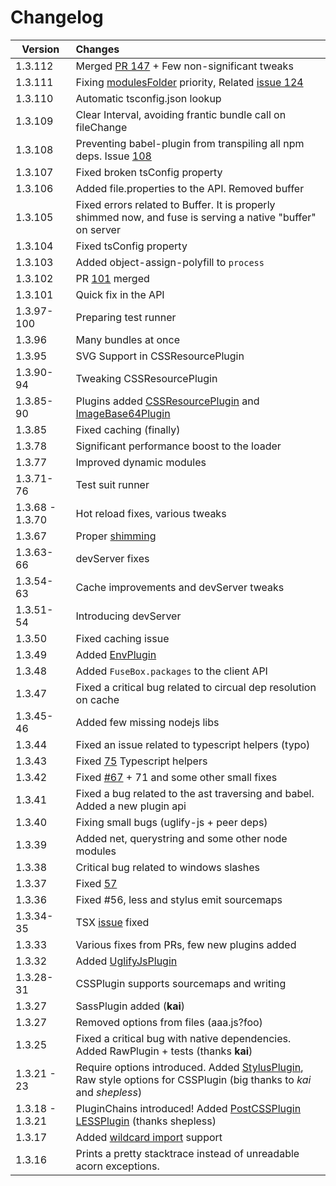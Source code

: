 # Changelog


| Version         | Changes                 |
| ---------------------- |:-----------------------------| 
| 1.3.112             | Merged [PR 147](https://github.com/fuse-box/fuse-box/pull/147) + Few non-significant tweaks
| 1.3.111             | Fixing [modulesFolder](http://fuse-box.org/#custom-modules-folder) priority, Related [issue 124](https://github.com/fuse-box/fuse-box/issues/124)
| 1.3.110             | Automatic tsconfig.json lookup
| 1.3.109             | Clear Interval, avoiding frantic bundle call on fileChange
| 1.3.108             | Preventing babel-plugin from transpiling all npm deps. Issue [108](https://github.com/fuse-box/fuse-box/issues/108)
| 1.3.107             | Fixed broken tsConfig property
| 1.3.106             | Added file.properties to the API. Removed buffer
| 1.3.105             | Fixed errors related to Buffer. It is properly shimmed now, and fuse is serving a native "buffer" on server
| 1.3.104             | Fixed tsConfig property
| 1.3.103             | Added object-assign-polyfill to `process`
| 1.3.102             | PR [101](https://github.com/fuse-box/fuse-box/pull/101) merged 
| 1.3.101             | Quick fix in the API
| 1.3.97-100          | Preparing test runner
| 1.3.96              | Many bundles at once
| 1.3.95              | SVG Support in CSSResourcePlugin
| 1.3.90-94           | Tweaking CSSResourcePlugin
| 1.3.85-90           | Plugins added [CSSResourcePlugin](http://fuse-box.org/#cssresourceplugin) and [ImageBase64Plugin](http://fuse-box.org/#imagebase64plugin)
| 1.3.85            | Fixed caching (finally)
| 1.3.78            | Significant performance boost to the loader 
| 1.3.77            | Improved dynamic modules
| 1.3.71-76         | Test suit runner
| 1.3.68 - 1.3.70   | Hot reload fixes, various tweaks
| 1.3.67            | Proper [shimming](http://fuse-box.org/#shimming) 
| 1.3.63-66         | devServer fixes
| 1.3.54-63         | Cache improvements and devServer tweaks
| 1.3.51-54         | Introducing devServer
| 1.3.50            | Fixed caching issue
| 1.3.49            | Added [EnvPlugin](#envplugin)
| 1.3.48            | Added `FuseBox.packages` to the client API
| 1.3.47            | Fixed a critical bug related to circual dep resolution on cache
| 1.3.45-46         | Added few missing nodejs libs
| 1.3.44            | Fixed an issue related to typescript helpers (typo)
| 1.3.43            | Fixed [75](https://github.com/fuse-box/fuse-box/issues/75) Typescript helpers
| 1.3.42            | Fixed [#67](https://github.com/fuse-box/fuse-box/issues/67) + 71 and some other small fixes
| 1.3.41            | Fixed a bug related to the ast traversing and babel. Added a new plugin api
| 1.3.40            | Fixing small bugs (uglify-js + peer deps)
| 1.3.39            | Added net, querystring and some other node modules
| 1.3.38            | Critical bug related to windows slashes
| 1.3.37            | Fixed [57](https://github.com/fuse-box/fuse-box/issues/57)
| 1.3.36            | Fixed #56, less and stylus emit sourcemaps
| 1.3.34-35            | TSX [issue](https://github.com/fuse-box/fuse-box/issues/46) fixed
| 1.3.33            | Various fixes from PRs, few new plugins added
| 1.3.32            | Added [UglifyJsPlugin](#uglifyjsplugin)
| 1.3.28-31         | CSSPlugin supports sourcemaps and writing
| 1.3.27            | SassPlugin added (__kai__)
| 1.3.27            | Removed options from files (aaa.js?foo)
| 1.3.25            | Fixed a critical bug with native dependencies. Added RawPlugin + tests (thanks __kai__) |
| 1.3.21 - 23         | Require options introduced. Added [StylusPlugin](#stylusplugin), Raw style options for CSSPlugin (big thanks to _kai_ and _shepless_) |
| 1.3.18 - 1.3.21     | PluginChains introduced! Added [PostCSSPlugin](#postcssplugin) [LESSPlugin](#lessplugin) (thanks shepless) |
| 1.3.17            | Added [wildcard import](#wildcard-import) support |
| 1.3.16            |Prints a pretty stacktrace instead of unreadable acorn exceptions.|

